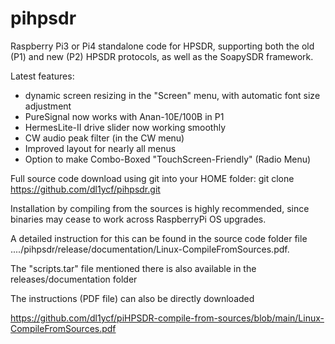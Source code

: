 # pihpsdr
Raspberry Pi3 or Pi4 standalone code for HPSDR,
supporting both the old (P1) and new (P2) HPSDR protocols, as well as the SoapySDR framework.

Latest features:

- dynamic screen resizing in the "Screen" menu, with automatic font size adjustment
- PureSignal now works with Anan-10E/100B in P1
- HermesLite-II drive slider now working smoothly
- CW audio peak filter (in the CW menu)
- Improved layout for nearly all menus
- Option to make Combo-Boxed "TouchScreen-Friendly" (Radio Menu)

Full source code download using git into your HOME folder:
git clone https://github.com/dl1ycf/pihpsdr.git

Installation by compiling from the sources is highly recommended,
since binaries may cease to work across RaspberryPi OS upgrades.

A detailed instruction for this can be found in the source code
folder file ..../pihpsdr/release/documentation/Linux-CompileFromSources.pdf.

The "scripts.tar" file mentioned there is also available in the
releases/documentation folder

The instructions (PDF file) can also be directly downloaded

https://github.com/dl1ycf/piHPSDR-compile-from-sources/blob/main/Linux-CompileFromSources.pdf 
